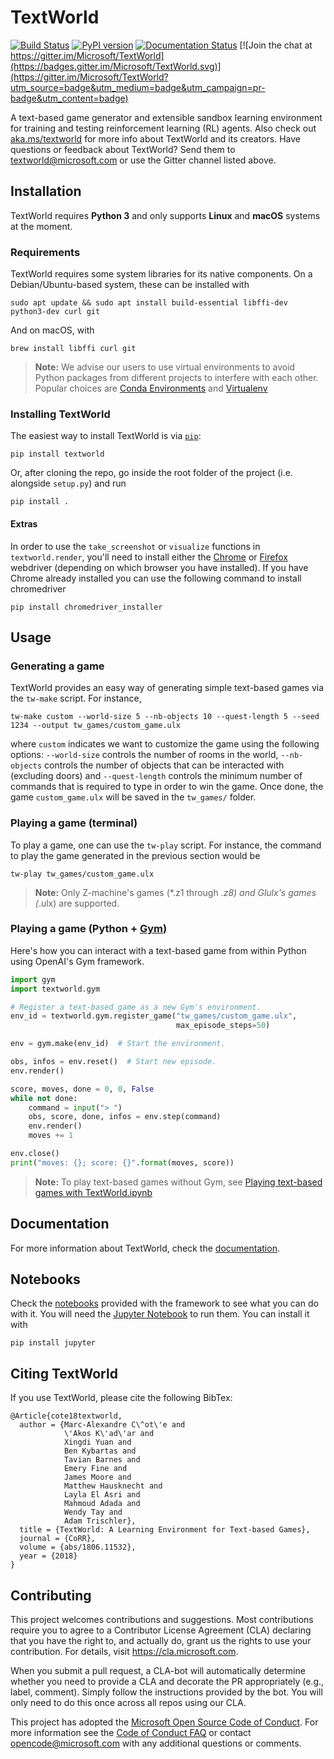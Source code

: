 # TextWorld
[![Build Status](https://travis-ci.org/Microsoft/TextWorld.svg?branch=master)](https://travis-ci.org/Microsoft/TextWorld) [![PyPI version](https://badge.fury.io/py/textworld.svg)](https://badge.fury.io/py/textworld) [![Documentation Status](https://readthedocs.org/projects/textworld/badge/?version=latest)](https://textworld.readthedocs.io/en/latest/?badge=latest) [![Join the chat at https://gitter.im/Microsoft/TextWorld](https://badges.gitter.im/Microsoft/TextWorld.svg)](https://gitter.im/Microsoft/TextWorld?utm_source=badge&utm_medium=badge&utm_campaign=pr-badge&utm_content=badge)

A text-based game generator and extensible sandbox learning environment for training and testing reinforcement learning (RL) agents. Also check out [aka.ms/textworld](aka.ms/textworld) for more info about TextWorld and its creators. Have questions or feedback about TextWorld? Send them to textworld@microsoft.com or use the Gitter channel listed above.

## Installation

TextWorld requires __Python 3__ and only supports __Linux__ and __macOS__ systems at the moment.

### Requirements

TextWorld requires some system libraries for its native components.
On a Debian/Ubuntu-based system, these can be installed with

    sudo apt update && sudo apt install build-essential libffi-dev python3-dev curl git

And on macOS, with

    brew install libffi curl git

> **Note:** We advise our users to use virtual environments to avoid Python packages from different projects to interfere with each other. Popular choices are [Conda Environments](https://conda.io/projects/conda/en/latest/user-guide/tasks/manage-environments.html) and [Virtualenv](https://virtualenv.pypa.io/en/stable/)

### Installing TextWorld

The easiest way to install TextWorld is via [`pip`](https://pypi.org/):

    pip install textworld

Or, after cloning the repo, go inside the root folder of the project (i.e. alongside `setup.py`) and run

    pip install .

#### Extras

In order to use the `take_screenshot` or `visualize` functions in `textworld.render`, you'll need to install either the [Chrome](https://sites.google.com/a/chromium.org/chromedriver/) or [Firefox](https://github.com/mozilla/geckodriver) webdriver (depending on which browser you have installed).
If you have Chrome already installed you can use the following command to install chromedriver

    pip install chromedriver_installer

## Usage

### Generating a game

TextWorld provides an easy way of generating simple text-based games via the `tw-make` script. For instance,

    tw-make custom --world-size 5 --nb-objects 10 --quest-length 5 --seed 1234 --output tw_games/custom_game.ulx

where `custom` indicates we want to customize the game using the following options: `--world-size` controls the number of rooms in the world, `--nb-objects` controls the number of objects that can be interacted with (excluding doors) and `--quest-length` controls the minimum number of commands that is required to type in order to win the game. Once done, the game `custom_game.ulx` will be saved in the `tw_games/` folder.


### Playing a game (terminal)

To play a game, one can use the `tw-play` script. For instance, the command to play the game generated in the previous section would be

    tw-play tw_games/custom_game.ulx

> **Note:** Only Z-machine's games (*.z1 through *.z8) and Glulx's games (*.ulx) are supported.

### Playing a game (Python + [Gym](https://github.com/openai/gym))

Here's how you can interact with a text-based game from within Python using OpenAI's Gym framework.

```python
import gym
import textworld.gym

# Register a text-based game as a new Gym's environment.
env_id = textworld.gym.register_game("tw_games/custom_game.ulx",
                                     max_episode_steps=50)

env = gym.make(env_id)  # Start the environment.

obs, infos = env.reset()  # Start new episode.
env.render()

score, moves, done = 0, 0, False
while not done:
    command = input("> ")
    obs, score, done, infos = env.step(command)
    env.render()
    moves += 1

env.close()
print("moves: {}; score: {}".format(moves, score))
```

> **Note:** To play text-based games without Gym, see [Playing text-based games with TextWorld.ipynb](notebooks/Playing%20text-based%20games%20with%20TextWorld.ipynb)

## Documentation

For more information about TextWorld, check the [documentation](https://aka.ms/textworld-docs).

## Notebooks

Check the [notebooks](notebooks) provided with the framework to see what you can do with it. You will need the [Jupyter Notebook](https://jupyter.org/install) to run them. You can install it with

    pip install jupyter

## Citing TextWorld

If you use TextWorld, please cite the following BibTex:

```text
@Article{cote18textworld,
  author = {Marc-Alexandre C\^ot\'e and
            \'Akos K\'ad\'ar and
            Xingdi Yuan and
            Ben Kybartas and
            Tavian Barnes and
            Emery Fine and
            James Moore and
            Matthew Hausknecht and
            Layla El Asri and
            Mahmoud Adada and
            Wendy Tay and
            Adam Trischler},
  title = {TextWorld: A Learning Environment for Text-based Games},
  journal = {CoRR},
  volume = {abs/1806.11532},
  year = {2018}
}
```

## Contributing

This project welcomes contributions and suggestions.  Most contributions require you to agree to a
Contributor License Agreement (CLA) declaring that you have the right to, and actually do, grant us
the rights to use your contribution. For details, visit https://cla.microsoft.com.

When you submit a pull request, a CLA-bot will automatically determine whether you need to provide
a CLA and decorate the PR appropriately (e.g., label, comment). Simply follow the instructions
provided by the bot. You will only need to do this once across all repos using our CLA.

This project has adopted the [Microsoft Open Source Code of Conduct](https://opensource.microsoft.com/codeofconduct/).
For more information see the [Code of Conduct FAQ](https://opensource.microsoft.com/codeofconduct/faq/) or
contact [opencode@microsoft.com](mailto:opencode@microsoft.com) with any additional questions or comments.
